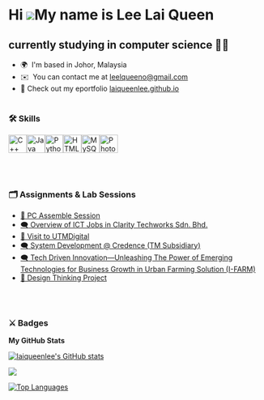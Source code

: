 Hi ![](https://user-images.githubusercontent.com/18350557/176309783-0785949b-9127-417c-8b55-ab5a4333674e.gif)My name is Lee Lai Queen
=====================================================================================================================================

currently studying in computer science :woman_student:
--------------------------------------

* 🌍  I'm based in Johor, Malaysia
* ✉️  You can contact me at [leelqueeno@gmail.com](mailto:leelqueeno@gmail.com)
* 📣  Check out my eportfolio [laiqueenlee.github.io](https://laiqueenlee.github.io/)
<br><br>
### :hammer_and_wrench: Skills

<p align="left">
<a href="https://docs.microsoft.com/en-us/cpp/?view=msvc-170" target="_blank" rel="noreferrer"><img src="https://raw.githubusercontent.com/danielcranney/readme-generator/main/public/icons/skills/cplusplus-colored.svg" width="36" height="36" alt="C++" /></a><a href="https://www.oracle.com/java/" target="_blank" rel="noreferrer"><img src="https://raw.githubusercontent.com/danielcranney/readme-generator/main/public/icons/skills/java-colored.svg" width="36" height="36" alt="Java" /></a><a href="https://www.python.org/" target="_blank" rel="noreferrer"><img src="https://raw.githubusercontent.com/danielcranney/readme-generator/main/public/icons/skills/python-colored.svg" width="36" height="36" alt="Python" /></a><a href="https://developer.mozilla.org/en-US/docs/Glossary/HTML5" target="_blank" rel="noreferrer"><img src="https://raw.githubusercontent.com/danielcranney/readme-generator/main/public/icons/skills/html5-colored.svg" width="36" height="36" alt="HTML5" /></a><a href="https://www.mysql.com/" target="_blank" rel="noreferrer"><img src="https://raw.githubusercontent.com/danielcranney/readme-generator/main/public/icons/skills/mysql-colored.svg" width="36" height="36" alt="MySQL" /></a><a href="https://www.adobe.com/uk/products/photoshop.html" target="_blank" rel="noreferrer"><img src="https://raw.githubusercontent.com/danielcranney/readme-generator/main/public/icons/skills/photoshop-colored.svg" width="36" height="36" alt="Photoshop" /></a>
</p>

<br><br>
### :card_index_dividers: Assignments & Lab Sessions
- [:electric_plug: PC Assemble Session](https://github.com/laiqueenlee/lab_pcassemble1/tree/main) <br>
- [:left_speech_bubble: Overview of ICT Jobs in Clarity Techworks Sdn. Bhd.](https://github.com/laiqueenlee/TIS_industrialtalk_1)<br>
- [	:office: Visit to UTMDigital](https://github.com/laiqueenlee/TIS_industrialvisit_1)<br>
- [:left_speech_bubble: System Development @ Credence (TM Subsidiary)](https://github.com/laiqueenlee/TIS_industrialtalk2) <br>
- [:left_speech_bubble: Tech Driven Innovation—Unleashing The Power of Emerging Technologies for Business Growth in Urban Farming Solution (I-FARM)](https://github.com/laiqueenlee/TIS_industrialtalk3) <br>
- [:triangular_flag_on_post: Design Thinking Project](https://github.com/laiqueenlee/TIS_designthinking)<br>

<br><br>
### :crossed_swords: Badges

<b>My GitHub Stats</b>

<a href="http://www.github.com/laiqueenlee"><img src="https://github-readme-stats.vercel.app/api?username=laiqueenlee&show_icons=true&hide=&count_private=true&title_color=0891b2&text_color=ffffff&icon_color=0891b2&bg_color=1c1917&hide_border=true&show_icons=true" alt="laiqueenlee's GitHub stats" /></a>

<a href="http://www.github.com/laiqueenlee"><img src="https://github-readme-streak-stats.herokuapp.com/?user=laiqueenlee&stroke=ffffff&background=1c1917&ring=0891b2&fire=0891b2&currStreakNum=ffffff&currStreakLabel=0891b2&sideNums=ffffff&sideLabels=ffffff&dates=ffffff&hide_border=true" /></a>

<a href="https://github.com/laiqueenlee" align="left"><img src="https://github-readme-stats.vercel.app/api/top-langs/?username=laiqueenlee&langs_count=10&title_color=0891b2&text_color=ffffff&icon_color=0891b2&bg_color=1c1917&hide_border=true&locale=en&custom_title=Top%20%Languages" alt="Top Languages" /></a>
